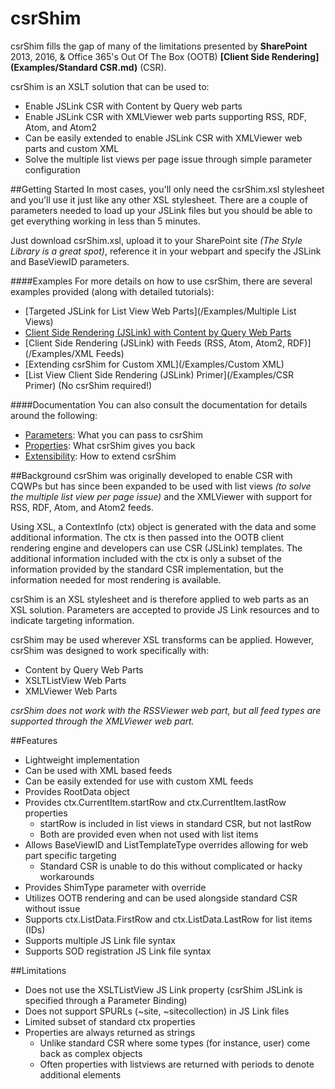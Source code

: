 # csrShim
csrShim fills the gap of many of the limitations presented by **SharePoint** 2013, 2016, & Office 365's Out Of The Box (OOTB) **[Client Side Rendering](Examples/Standard CSR.md)** (CSR).

csrShim is an XSLT solution that can be used to:
- Enable JSLink CSR with Content by Query web parts
- Enable JSLink CSR with XMLViewer web parts supporting RSS, RDF, Atom, and Atom2
- Can be easily extended to enable JSLink CSR with XMLViewer web parts and custom XML
- Solve the multiple list views per page issue through simple parameter configuration

##Getting Started
In most cases, you'll only need the csrShim.xsl stylesheet and you'll use it just like any other XSL stylesheet. There are a couple of parameters needed to load up your JSLink files but you should be able to get everything working in less than 5 minutes.

Just download csrShim.xsl, upload it to your SharePoint site *(The Style Library is a great spot)*, reference it in your webpart and specify the JSLink and BaseViewID parameters.

####Examples
For more details on how to use csrShim, there are several examples provided (along with detailed tutorials):
- [Targeted JSLink for List View Web Parts](/Examples/Multiple List Views)
- [Client Side Rendering (JSLink) with Content by Query Web Parts](/Examples/CQWP)
- [Client Side Rendering (JSLink) with Feeds (RSS, Atom, Atom2, RDF)](/Examples/XML Feeds)
- [Extending csrShim for Custom XML](/Examples/Custom XML)
- [List View Client Side Rendering (JSLink) Primer](/Examples/CSR Primer) (No csrShim required!)

####Documentation
You can also consult the documentation for details around the following:
- [Parameters](Examples/Parameters.md): What you can pass to csrShim
- [Properties](Examples/Properties.md): What csrShim gives you back 
- [Extensibility](Examples/Extensibility.md): How to extend csrShim

##Background
csrShim was originally developed to enable CSR with CQWPs but has since been expanded to be used with list views *(to solve the multiple list view per page issue)* and the XMLViewer with support for RSS, RDF, Atom, and Atom2 feeds.

Using XSL, a ContextInfo (ctx) object is generated with the data and some additional information. The ctx is then passed into the OOTB client rendering engine and developers can use CSR (JSLink) templates. The additional information included with the ctx is only a subset of the information provided by the standard CSR implementation, but the information needed for most rendering is available.

csrShim is an XSL stylesheet and is therefore applied to web parts as an XSL solution. Parameters are accepted to provide JS Link resources and to indicate targeting information.

csrShim may be used wherever XSL transforms can be applied. However, csrShim was designed to work specifically with:
- Content by Query Web Parts
- XSLTListView Web Parts
- XMLViewer Web Parts

*csrShim does not work with the RSSViewer web part, but all feed types are supported through the XMLViewer web part.*

##Features
- Lightweight implementation
- Can be used with XML based feeds
- Can be easily extended for use with custom XML feeds
- Provides RootData object
- Provides ctx.CurrentItem.startRow and ctx.CurrentItem.lastRow properties
  - startRow is included in list views in standard CSR, but not lastRow
  - Both are provided even when not used with list items
- Allows BaseViewID and ListTemplateType overrides allowing for web part specific targeting
  - Standard CSR is unable to do this without complicated or hacky workarounds
- Provides ShimType parameter with override
- Utilizes OOTB rendering and can be used alongside standard CSR without issue
- Supports ctx.ListData.FirstRow and ctx.ListData.LastRow for list items (IDs)
- Supports multiple JS Link file syntax
- Supports SOD registration JS Link file syntax

##Limitations
- Does not use the XSLTListView JS Link property (csrShim JSLink is specified through a Parameter Binding)
- Does not support SPURLs (~site, ~sitecollection) in JS Link files
- Limited subset of standard ctx properties
- Properties are always returned as strings
  - Unlike standard CSR where some types (for instance, user) come back as complex objects
  - Often properties with listviews are returned with periods to denote additional elements
